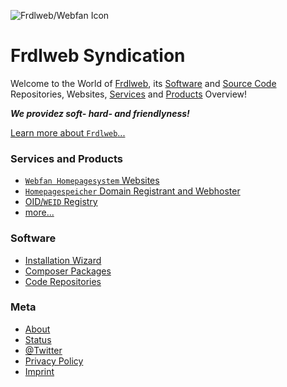 ![Frdlweb/Webfan Icon](https://frdl.webfan.de/bilder/domainundhomepagespeicher/produkte/kurzbeschreibung/24.251.251THP.produktbild_artikelbeschreibung.jpg) 

# Frdlweb Syndication
Welcome to the World of [Frdlweb](https://Frdlweb.de), its [Software](https://frdl.webfan.de/install/) and [Source Code](https://github.com/frdl) Repositories, Websites, [Services](https://frdl.de) and [Products](https://domainundhomepagespeicher.de) Overview! 

***We providez soft- hard- and friendlyness!*** 

[Learn more about `Frdlweb`...](/about/)


### Services and Products
+ [`Webfan Homepagesystem` Websites](https://webfan.de)
+ [`Homepagespeicher` Domain Registrant and Webhoster](https://homepagespeicher.de)
+ [OID/`WEID` Registry](https://registry.frdl.de/?goto=com.frdlweb.freeweid)
+ [more...](https://frdl.de)

### Software
+ [Installation Wizard](https://frdl.webfan.de/install/)
+ [Composer Packages](https://packages.frdl.de)
+ [Code Repositories](https://github.com/frdl)  

### Meta
+ [About](/about/)
+ [Status](https://status.frdl.de)
+ [@Twitter](https://twitter.com/TillWehowski)
+ [Privacy Policy](https://registry.frdl.de/datenschutzerklaerung.html)
+ [Imprint](imprint.html)


